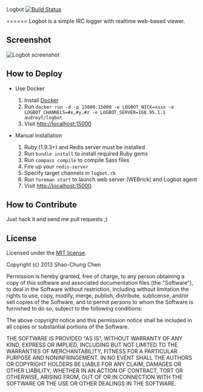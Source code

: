 Logbot [![Build Status](https://secure.travis-ci.org/g0v/Logbot.png?branch=master)](http://travis-ci.org/g0v/Logbot)

======
Logbot is a simple IRC logger with realtime web-based viewer.


Screenshot
----------
![Logbot screenshot](https://raw.github.com/g0v/Logbot/master/screenshot.png)


How to Deploy
-------------
* Use Docker
    1. Install [Docker](https://www.docker.com/)
    2. Run `docker run -d -p 15000:15000 -e LOGBOT_NICK=xxxx -e LOGBOT_CHANNELS=#x,#y,#z -e LOGBOT_SERVER=168.95.1.1 audreyt/logbot`
    3. Visit [http://localhost:15000](http://localhost:15000)

* Manual installation
    1. Ruby (1.9.3+) and Redis server must be installed
    2. Run `bundle install` to install required Ruby gems
    3. Run `compass compile` to compile Sass files
    4. Fire up your `redis-server`
    5. Specify target channels in `logbot.rb`
    6. Run `foreman start` to launch web server (WEBrick) and Logbot agent
    7. Visit [http://localhost:15000](http://localhost:15000).


How to Contribute
-----------------
Just hack it and send me pull requests ;)


License
-------
Licensed under the [MIT license](http://opensource.org/licenses/mit-license.php).

Copyright (c) 2013 Shao-Chung Chen

Permission is hereby granted, free of charge, to any person obtaining a copy of this software and associated documentation files (the "Software"), to deal in the Software without restriction, including without limitation the rights to use, copy, modify, merge, publish, distribute, sublicense, and/or sell copies of the Software, and to permit persons to whom the Software is furnished to do so, subject to the following conditions:

The above copyright notice and this permission notice shall be included in all copies or substantial portions of the Software.

THE SOFTWARE IS PROVIDED "AS IS", WITHOUT WARRANTY OF ANY KIND, EXPRESS OR IMPLIED, INCLUDING BUT NOT LIMITED TO THE WARRANTIES OF MERCHANTABILITY, FITNESS FOR A PARTICULAR PURPOSE AND NONINFRINGEMENT. IN NO EVENT SHALL THE AUTHORS OR COPYRIGHT HOLDERS BE LIABLE FOR ANY CLAIM, DAMAGES OR OTHER LIABILITY, WHETHER IN AN ACTION OF CONTRACT, TORT OR OTHERWISE, ARISING FROM, OUT OF OR IN CONNECTION WITH THE SOFTWARE OR THE USE OR OTHER DEALINGS IN THE SOFTWARE.
